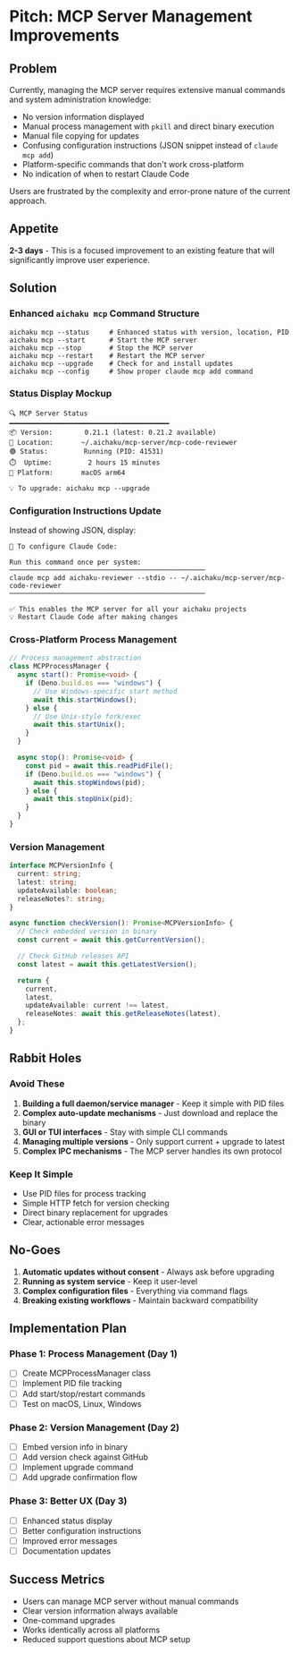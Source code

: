 # Pitch: MCP Server Management Improvements

## Problem

Currently, managing the MCP server requires extensive manual commands and system
administration knowledge:

- No version information displayed
- Manual process management with `pkill` and direct binary execution
- Manual file copying for updates
- Confusing configuration instructions (JSON snippet instead of
  `claude mcp add`)
- Platform-specific commands that don't work cross-platform
- No indication of when to restart Claude Code

Users are frustrated by the complexity and error-prone nature of the current
approach.

## Appetite

**2-3 days** - This is a focused improvement to an existing feature that will
significantly improve user experience.

## Solution

### Enhanced `aichaku mcp` Command Structure

```
aichaku mcp --status     # Enhanced status with version, location, PID
aichaku mcp --start      # Start the MCP server
aichaku mcp --stop       # Stop the MCP server  
aichaku mcp --restart    # Restart the MCP server
aichaku mcp --upgrade    # Check for and install updates
aichaku mcp --config     # Show proper claude mcp add command
```

### Status Display Mockup

```
🔍 MCP Server Status
━━━━━━━━━━━━━━━━━━━━━━━━━━━━━━━━━━━━━━━━
📦 Version:        0.21.1 (latest: 0.21.2 available)
📍 Location:       ~/.aichaku/mcp-server/mcp-code-reviewer
🟢 Status:         Running (PID: 41531)
⏱️  Uptime:         2 hours 15 minutes
🔧 Platform:       macOS arm64

💡 To upgrade: aichaku mcp --upgrade
```

### Configuration Instructions Update

Instead of showing JSON, display:

```
📝 To configure Claude Code:

Run this command once per system:
─────────────────────────────────────────────────
claude mcp add aichaku-reviewer --stdio -- ~/.aichaku/mcp-server/mcp-code-reviewer
─────────────────────────────────────────────────

✅ This enables the MCP server for all your aichaku projects
💡 Restart Claude Code after making changes
```

### Cross-Platform Process Management

```typescript
// Process management abstraction
class MCPProcessManager {
  async start(): Promise<void> {
    if (Deno.build.os === "windows") {
      // Use Windows-specific start method
      await this.startWindows();
    } else {
      // Use Unix-style fork/exec
      await this.startUnix();
    }
  }

  async stop(): Promise<void> {
    const pid = await this.readPidFile();
    if (Deno.build.os === "windows") {
      await this.stopWindows(pid);
    } else {
      await this.stopUnix(pid);
    }
  }
}
```

### Version Management

```typescript
interface MCPVersionInfo {
  current: string;
  latest: string;
  updateAvailable: boolean;
  releaseNotes?: string;
}

async function checkVersion(): Promise<MCPVersionInfo> {
  // Check embedded version in binary
  const current = await this.getCurrentVersion();

  // Check GitHub releases API
  const latest = await this.getLatestVersion();

  return {
    current,
    latest,
    updateAvailable: current !== latest,
    releaseNotes: await this.getReleaseNotes(latest),
  };
}
```

## Rabbit Holes

### Avoid These

1. **Building a full daemon/service manager** - Keep it simple with PID files
2. **Complex auto-update mechanisms** - Just download and replace the binary
3. **GUI or TUI interfaces** - Stay with simple CLI commands
4. **Managing multiple versions** - Only support current + upgrade to latest
5. **Complex IPC mechanisms** - The MCP server handles its own protocol

### Keep It Simple

- Use PID files for process tracking
- Simple HTTP fetch for version checking
- Direct binary replacement for upgrades
- Clear, actionable error messages

## No-Goes

1. **Automatic updates without consent** - Always ask before upgrading
2. **Running as system service** - Keep it user-level
3. **Complex configuration files** - Everything via command flags
4. **Breaking existing workflows** - Maintain backward compatibility

## Implementation Plan

### Phase 1: Process Management (Day 1)

- [ ] Create MCPProcessManager class
- [ ] Implement PID file tracking
- [ ] Add start/stop/restart commands
- [ ] Test on macOS, Linux, Windows

### Phase 2: Version Management (Day 2)

- [ ] Embed version info in binary
- [ ] Add version check against GitHub
- [ ] Implement upgrade command
- [ ] Add upgrade confirmation flow

### Phase 3: Better UX (Day 3)

- [ ] Enhanced status display
- [ ] Better configuration instructions
- [ ] Improved error messages
- [ ] Documentation updates

## Success Metrics

- Users can manage MCP server without manual commands
- Clear version information always available
- One-command upgrades
- Works identically across all platforms
- Reduced support questions about MCP setup
